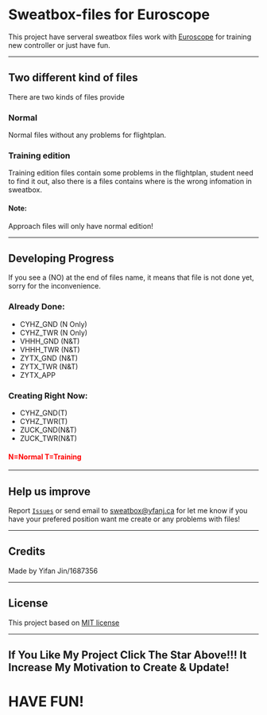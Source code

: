 # **Sweatbox-files for Euroscope**

This project have serveral sweatbox files work with [Euroscope](https://euroscope.hu) for training new controller or just have fun.

---

## **Two different kind of files**

There are two kinds of files provide

### Normal

Normal files without any problems for flightplan.

### Training edition

Training edition files contain some problems in the flightplan, student need to find it out, also there is a files contains where is the wrong infomation in sweatbox.

#### Note:
Approach files will only have normal edition!

---

## **Developing Progress**
If you see a (NO) at the end of files name, it means that file is not done yet, sorry for the inconvenience.

### Already Done:
- CYHZ_GND (N Only)
- CYHZ_TWR (N Only)
- VHHH_GND (N&T)
- VHHH_TWR (N&T)
- ZYTX_GND (N&T)
- ZYTX_TWR (N&T)
- ZYTX_APP

### Creating Right Now:
- CYHZ_GND(T)
- CYHZ_TWR(T)
- ZUCK_GND(N&T)
- ZUCK_TWR(N&T)

#### <spam style="color:red;"> N=Normal T=Training </spam>

---

## **Help us improve**
Report [``Issues``](https://github.com/N28888/Sweatbox-files/issues) or send email to sweatbox@yfanj.ca for let me know if you have your prefered position want me create or any problems with files!

---

## **Credits**
Made by Yifan Jin/1687356

---

## **License**

This project based on [MIT license](https://github.com/N28888/Sweatbox-files/blob/main/LICENSE)

---

## If You Like My Project Click The Star Above!!! It Increase My Motivation to Create & Update!

# **HAVE FUN!**